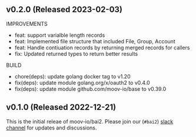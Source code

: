 ## v0.2.0 (Released 2023-02-03)

IMPROVEMENTS

- feat: support varialble length records
- feat: Implemented file structure that included File, Group, Account
- feat: Handle contiuation records by returning merged records for callers
- fix: Updated returned types to return better results

BUILD

- chore(deps): update golang docker tag to v1.20
- fix(deps): update module golang.org/x/oauth2 to v0.4.0
- fix(deps): update module github.com/moov-io/base to v0.39.0

## v0.1.0 (Released 2022-12-21)

This is the initial releae of moov-io/bai2. Please join our (`#bai2`) [slack channel](https://slack.moov.io/) for updates and discussions.
